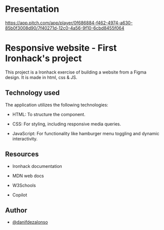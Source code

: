 # Presentation
https://app.pitch.com/app/player/0f686884-f462-4974-a630-85b0f3008d90/7f40271d-12c0-4a56-9f10-6cbd8455f064
# Responsive website - First Ironhack's project

This project is a Ironhack exercise of building a website from a Figma design. It is made in html, css & JS. 


## Technology used
The application utilizes the following technologies:

- HTML: To structure the component.

- CSS: For styling, including responsive media queries.

- JavaScript: For functionality like hamburger menu toggling and dynamic interactivity.

## Resources
- Ironhack documentation

- MDN web docs

- W3Schools

- Copilot

## Author

- [@danifdezalonso](https://github.com/danifdezalonso)
